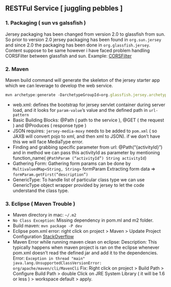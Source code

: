 RESTFul Service [ juggling pebbles ]
--------------------------

### 1. Packaging ( sun vs galssfish )
Jersey packaging has been changed from version 2.0 to glassfish from sun. So prior to version 2.0 jersey packaging has been found in `org.sun.jersey` and since 2.0 the packaging has been done in `org.glassfish.jersey`. Content suppose to be same however i have faced problem handling CORSFilter between glassfish and sun.
Example: [CORSFilter](https://github.com/citta-lab/rest/tree/master/CORSFilter)

### 2. Maven
Maven build command will generate the skeleton of the jersey starter app which we can leverage to develop the web service.
```javascript
mvn archetype:generate -DarchetypeGroupId=org.glassfish.jersey.archetypes -DarchetypeArtifactId=jersey-quickstart-webapp -DarchetypeVersion=2.25.1
```
* web.xml: defines the bootstrap for jersey servlet container during server load, and it looks for `param-value`’s value and the defined path in `url-pattern`
* Basic Building Blocks: @Path ( path to the service ), @GET ( the request ) and @Produces ( response type )
* JSON requires: `jersey-media-moxy` needs to be added to `pom.xml` ( so JAXB will convert pojo to xml, and then xml to JSON). if we don’t have this we will face MediaType error.
* Finding and grabbing specific parameter from url: @Path(“{activityId}”) and in method we can pass this activityId as parameter by mentioning function_name( `@PathParam (“activityId”) String activityId`)
* Gathering Form: Gathering form params can be done by `MultivaluedMap<String, String>` formParam Extracting form data => `formParam.getFirst(“description”)`
* GenericType: To handle list of particular class type we can use GenericType object wrapper provided by jersey to let the code understand the class type.

### 3. Eclipse ( Maven Trouble )
* Maven directory in mac: `~/.m2`
* `No Class Exception`: Missing dependency in pom.ml and m2 folder.
* Build maven:  `mvn package -P dev`
* Eclipse pom.xml error: right click on project > Maven > Update Project Configuration
  [StackOverflow](https://stackoverflow.com/questions/6111408/maven2-missing-artifact-but-jars-are-in-place )
* Maven Error while running maven clean on eclipse:
  Description: This typically happens when maven project is ran on the eclipse whenever pom.xml doesn’t read the defined jar and add it to the dependencies.
  Error: `Exception in thread "main" java.lang.UnsupportedClassVersionError: org/apache/maven/cli/MavenCli`
  Fix: Right click on project > Build Path > Configure Build Path > double Click on JRE System Library ( it will be 1.6 or less ) > workspace default > apply.
